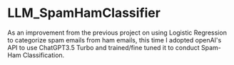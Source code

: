 # LLM_SpamHamClassifier
As an improvement from the previous project on using Logistic Regression to categorize spam emails from ham emails, this time I adopted openAI's API to use ChatGPT3.5 Turbo and trained/fine tuned it to conduct Spam-Ham Classification.
